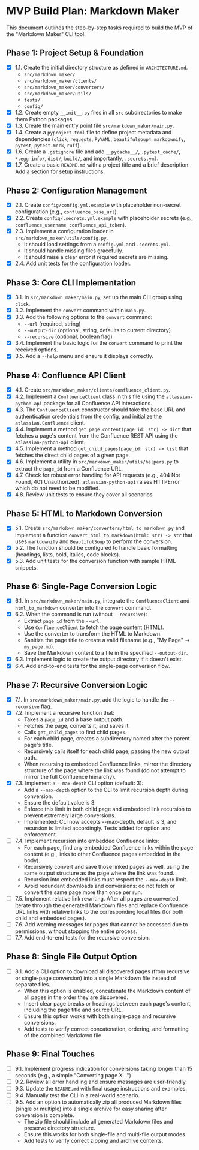 # MVP Build Plan: Markdown Maker

This document outlines the step-by-step tasks required to build the MVP of the "Markdown Maker" CLI tool.

## Phase 1: Project Setup & Foundation

- [x] 1.1. Create the initial directory structure as defined in `ARCHITECTURE.md`.
    - `src/markdown_maker/`
    - `src/markdown_maker/clients/`
    - `src/markdown_maker/converters/`
    - `src/markdown_maker/utils/`
    - `tests/`
    - `config/`
- [x] 1.2. Create empty `__init__.py` files in all `src` subdirectories to make them Python packages.
- [x] 1.3. Create the main entry point file `src/markdown_maker/main.py`.
- [x] 1.4. Create a `pyproject.toml` file to define project metadata and dependencies (`click`, `requests`, `PyYAML`, `beautifulsoup4`, `markdownify`, `pytest`, `pytest-mock`, `ruff`).
- [x] 1.6. Create a `.gitignore` file and add `__pycache__/`, `.pytest_cache/`, `*.egg-info/`, `dist/`, `build/`, and importantly, `.secrets.yml`.
- [x] 1.7. Create a basic `README.md` with a project title and a brief description. Add a section for setup instructions.

## Phase 2: Configuration Management

- [x] 2.1. Create `config/config.yml.example` with placeholder non-secret configuration (e.g., `confluence_base_url`).
- [x] 2.2. Create `config/.secrets.yml.example` with placeholder secrets (e.g., `confluence_username`, `confluence_api_token`).
- [x] 2.3. Implement a configuration loader in `src/markdown_maker/utils/config.py`.
    - It should load settings from a `config.yml` and `.secrets.yml`.
    - It should handle missing files gracefully.
    - It should raise a clear error if required secrets are missing.
- [x] 2.4. Add unit tests for the configuration loader.

## Phase 3: Core CLI Implementation

- [x] 3.1. In `src/markdown_maker/main.py`, set up the main CLI group using `click`.
- [x] 3.2. Implement the `convert` command within `main.py`.
- [x] 3.3. Add the following options to the `convert` command:
    - `--url` (required, string)
    - `--output-dir` (optional, string, defaults to current directory)
    - `--recursive` (optional, boolean flag)
- [x] 3.4. Implement the basic logic for the `convert` command to print the received options.
- [x] 3.5. Add a `--help` menu and ensure it displays correctly.

## Phase 4: Confluence API Client

- [x] 4.1. Create `src/markdown_maker/clients/confluence_client.py`.
- [x] 4.2. Implement a `ConfluenceClient` class in this file using the `atlassian-python-api` package for all Confluence API interactions.
- [x] 4.3. The `ConfluenceClient` constructor should take the base URL and authentication credentials from the config, and initialize the `atlassian.Confluence` client.
- [x] 4.4. Implement a method `get_page_content(page_id: str) -> dict` that fetches a page's content from the Confluence REST API using the `atlassian-python-api` client.
- [x] 4.5. Implement a method `get_child_pages(page_id: str) -> list` that fetches the direct child pages of a given page.
- [x] 4.6. Implement a utility in `src/markdown_maker/utils/helpers.py` to extract the `page_id` from a Confluence URL.
- [x] 4.7. Check for robust error handling for API requests (e.g., 404 Not Found, 401 Unauthorized). `atlassian-python-api` raises HTTPError which do not need to be modified.
- [x] 4.8. Review unit tests to ensure they cover all scenarios

## Phase 5: HTML to Markdown Conversion

- [x] 5.1. Create `src/markdown_maker/converters/html_to_markdown.py` and implement a function `convert_html_to_markdown(html: str) -> str` that uses `markdownify` and `BeautifulSoup` to perform the conversion.
- [x] 5.2. The function should be configured to handle basic formatting (headings, lists, bold, italics, code blocks).
- [x] 5.3. Add unit tests for the conversion function with sample HTML snippets.

## Phase 6: Single-Page Conversion Logic

- [x] 6.1. In `src/markdown_maker/main.py`, integrate the `ConfluenceClient` and `html_to_markdown` converter into the `convert` command.
- [x] 6.2. When the command is run (without `--recursive`):
    - Extract `page_id` from the `--url`.
    - Use `ConfluenceClient` to fetch the page content (HTML).
    - Use the converter to transform the HTML to Markdown.
    - Sanitize the page title to create a valid filename (e.g., "My Page" -> `my_page.md`).
    - Save the Markdown content to a file in the specified `--output-dir`.
- [x] 6.3. Implement logic to create the output directory if it doesn't exist.
- [x] 6.4. Add end-to-end tests for the single-page conversion flow.

## Phase 7: Recursive Conversion Logic

- [x] 7.1. In `src/markdown_maker/main.py`, add the logic to handle the `--recursive` flag.
- [x] 7.2. Implement a recursive function that:
    - Takes a `page_id` and a base output path.
    - Fetches the page, converts it, and saves it.
    - Calls `get_child_pages` to find child pages.
    - For each child page, creates a subdirectory named after the parent page's title.
    - Recursively calls itself for each child page, passing the new output path.
    - When recursing to embedded Confluence links, mirror the directory structure of the page where the link was found (do not attempt to mirror the full Confluence hierarchy).
- [x] 7.3. Implement a `--max-depth` CLI option (default: 3):
    - Add a `--max-depth` option to the CLI to limit recursion depth during conversion.
    - Ensure the default value is 3.
    - Enforce this limit in both child page and embedded link recursion to prevent extremely large conversions.
    - Implemented: CLI now accepts --max-depth, default is 3, and recursion is limited accordingly. Tests added for option and enforcement.
- [ ] 7.4. Implement recursion into embedded Confluence links:
    - For each page, find any embedded Confluence links within the page content (e.g., links to other Confluence pages embedded in the body).
    - Recursively convert and save those linked pages as well, using the same output structure as the page where the link was found.
    - Recursion into embedded links must respect the `--max-depth` limit.
    - Avoid redundant downloads and conversions: do not fetch or convert the same page more than once per run.
- [ ] 7.5. Implement relative link rewriting. After all pages are converted, iterate through the generated Markdown files and replace Confluence URL links with relative links to the corresponding local files (for both child and embedded pages).
- [ ] 7.6. Add warning messages for pages that cannot be accessed due to permissions, without stopping the entire process.
- [ ] 7.7. Add end-to-end tests for the recursive conversion.

## Phase 8: Single File Output Option

- [ ] 8.1. Add a CLI option to download all discovered pages (from recursive or single-page conversion) into a single Markdown file instead of separate files.
    - When this option is enabled, concatenate the Markdown content of all pages in the order they are discovered.
    - Insert clear page breaks or headings between each page's content, including the page title and source URL.
    - Ensure this option works with both single-page and recursive conversions.
    - Add tests to verify correct concatenation, ordering, and formatting of the combined Markdown file.

## Phase 9: Final Touches

- [ ] 9.1. Implement progress indication for conversions taking longer than 15 seconds (e.g., a simple "Converting page X...")
- [ ] 9.2. Review all error handling and ensure messages are user-friendly.
- [ ] 9.3. Update the `README.md` with final usage instructions and examples.
- [ ] 9.4. Manually test the CLI in a real-world scenario.
- [ ] 9.5. Add an option to automatically zip all produced Markdown files (single or multiple) into a single archive for easy sharing after conversion is complete.
    - The zip file should include all generated Markdown files and preserve directory structure.
    - Ensure this works for both single-file and multi-file output modes.
    - Add tests to verify correct zipping and archive contents.
